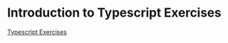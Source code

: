 # Introduction to Typescript Exercises

[Typescript Exercises](https://typescript-exercises.github.io/#exercise=1&file=%2Findex.ts)
